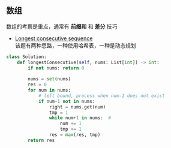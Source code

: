 ## 数组  
数组的考察是重点，通常有 **前缀和** 和 **差分** 技巧
- [ Longest consecutive sequence ]( https://leetcode.cn/problems/longest-consecutive-sequence/description/ )   
该题有两种思路，一种使用哈希表，一种是动态规划

```python 
class Solution:
    def longestConsecutive(self, nums: List[int]) -> int:   
        if not nums: return 0  
        
        nums = set(nums) 
        res = 0 
        for num in nums: 
            # left bound, process when num-1 does not exist
            if num-1 not in nums:   
                right = nums.get(num) 
                tmp = 1
                while num+1 in nums:  #  
                    num += 1
                    tmp += 1
                res = max(res, tmp) 
        return res    
```  

